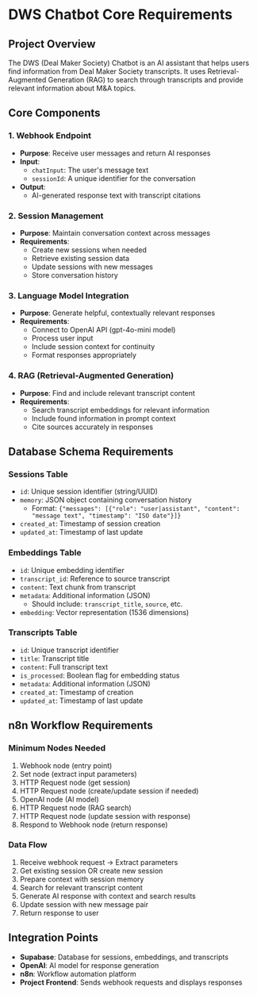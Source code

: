 # DWS Chatbot Core Requirements

## Project Overview
The DWS (Deal Maker Society) Chatbot is an AI assistant that helps users find information from Deal Maker Society transcripts. It uses Retrieval-Augmented Generation (RAG) to search through transcripts and provide relevant information about M&A topics.

## Core Components

### 1. Webhook Endpoint
- **Purpose**: Receive user messages and return AI responses
- **Input**: 
  - `chatInput`: The user's message text
  - `sessionId`: A unique identifier for the conversation
- **Output**: 
  - AI-generated response text with transcript citations

### 2. Session Management
- **Purpose**: Maintain conversation context across messages
- **Requirements**:
  - Create new sessions when needed
  - Retrieve existing session data
  - Update sessions with new messages
  - Store conversation history

### 3. Language Model Integration
- **Purpose**: Generate helpful, contextually relevant responses
- **Requirements**:
  - Connect to OpenAI API (gpt-4o-mini model)
  - Process user input
  - Include session context for continuity
  - Format responses appropriately

### 4. RAG (Retrieval-Augmented Generation)
- **Purpose**: Find and include relevant transcript content
- **Requirements**:
  - Search transcript embeddings for relevant information
  - Include found information in prompt context
  - Cite sources accurately in responses

## Database Schema Requirements

### Sessions Table
- `id`: Unique session identifier (string/UUID)
- `memory`: JSON object containing conversation history
  - Format: `{"messages": [{"role": "user|assistant", "content": "message text", "timestamp": "ISO date"}]}`
- `created_at`: Timestamp of session creation
- `updated_at`: Timestamp of last update

### Embeddings Table
- `id`: Unique embedding identifier
- `transcript_id`: Reference to source transcript
- `content`: Text chunk from transcript
- `metadata`: Additional information (JSON)
  - Should include: `transcript_title`, `source`, etc.
- `embedding`: Vector representation (1536 dimensions)

### Transcripts Table
- `id`: Unique transcript identifier
- `title`: Transcript title
- `content`: Full transcript text
- `is_processed`: Boolean flag for embedding status
- `metadata`: Additional information (JSON)
- `created_at`: Timestamp of creation
- `updated_at`: Timestamp of last update

## n8n Workflow Requirements

### Minimum Nodes Needed
1. Webhook node (entry point)
2. Set node (extract input parameters)
3. HTTP Request node (get session)
4. HTTP Request node (create/update session if needed)
5. OpenAI node (AI model)
6. HTTP Request node (RAG search)
7. HTTP Request node (update session with response)
8. Respond to Webhook node (return response)

### Data Flow
1. Receive webhook request → Extract parameters
2. Get existing session OR create new session
3. Prepare context with session memory
4. Search for relevant transcript content
5. Generate AI response with context and search results
6. Update session with new message pair
7. Return response to user

## Integration Points
- **Supabase**: Database for sessions, embeddings, and transcripts
- **OpenAI**: AI model for response generation
- **n8n**: Workflow automation platform
- **Project Frontend**: Sends webhook requests and displays responses
